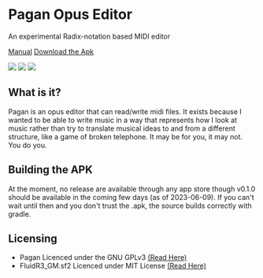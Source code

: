 # Pagan Opus Editor
An experimental Radix-notation based MIDI editor

[Manual](/manual/pagan)
[Download the Apk](/content/release/pagan/pagan-latest.apk)

<img src="https://burnsomni.net/content/screenshots/pagan/2.png"/>
<img src="https://burnsomni.net/content/screenshots/pagan/3.png"/>
<img src="https://burnsomni.net/content/screenshots/pagan/4.png"/>

## What is it?
Pagan is an opus editor that can read/write midi files. It exists because I wanted to be able to write music in a way that represents how I look at music rather than try to translate musical ideas to and from a different structure, like a game of broken telephone.
It may be for you, it may not. You do you.

## Building the APK
At the moment, no release are available through any app store though v0.1.0 should be available in the coming few days (as of 2023-06-09). If you can't wait until then and you don't trust the .apk, the source builds correctly with gradle.


## Licensing
- Pagan Licenced under the GNU GPLv3 [(Read Here)](https://burnsomni.net/git/pagan?branch=master&path=LICENSE)
- FluidR3_GM.sf2 Licenced under MIT License [(Read Here)](https://burnsomni.net/content/SFLicense.txt)
